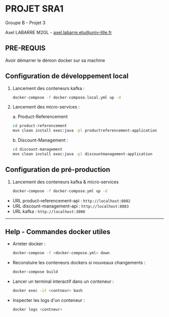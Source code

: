 # PROJET SRA1

Groupe B - Projet 3

Axel LABARRE M2GL - <axel.labarre.etu@univ-lille.fr>

## PRE-REQUIS

Avoir démarrer le démon docker sur sa machine

## Configuration de développement local

1. Lancement des conteneurs kafka :

    ```sh
    docker-compose -f docker-compose.local.yml up -d
    ```

2. Lancement des micro-services :

    a. Product-Referencement

    ```sh
    cd product-referencement
    mvn clean install exec:java -pl productreferencement-application
    ```

    b. Discount-Management :

    ```sh
    cd discount-management
    mvn clean install exec:java -pl discountmanagement-application
    ```

## Configuration de pré-production

1. Lancement des conteneurs kafka & micro-services

    ```sh
    docker-compose -f docker-compose.yml up -d
    ```

* URL product-referencement-api : `http://localhost:8082`
* URL discount-management-api : `http://localhost:8083`
* URL kafka : `http://localhost:3000`

---

## Help - Commandes docker utiles

* Arreter docker :

    ```sh
    docker-compose -f <docker-compose.yml> down
    ```

* Reconstuire les conteneurs dockers si nouveaux changements :

    ```sh
    docker-compose build
    ```

* Lancer un terminal interactif dans un conteneur :

    ```sh
    docker exec -it <contneur> bash
    ```

* Inspecter les logs d'un conteneur :

    ```sh
    docker logs <contneur>
    ```
